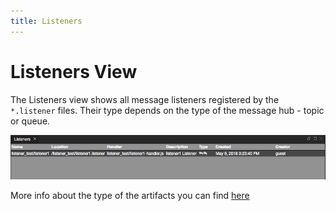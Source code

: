 ```yaml
---
title: Listeners
---
```


Listeners View
===

The Listeners view shows all message listeners registered by the `*.listener` files. Their type depends on the type of the message hub - topic or queue.

![Listeners view](../../../images/ide_view_listeners.png)

More info about the type of the artifacts you can find [here](../../../artifacts/)
